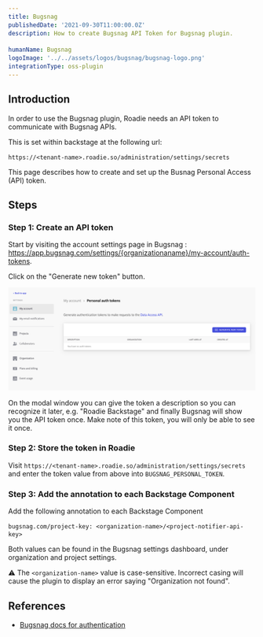 ```yaml
---
title: Bugsnag
publishedDate: '2021-09-30T11:00:00.0Z'
description: How to create Bugsnag API Token for Bugsnag plugin.

humanName: Bugsnag
logoImage: '../../assets/logos/bugsnag/bugsnag-logo.png'
integrationType: oss-plugin
---
```


## Introduction

In order to use the Bugsnag plugin, Roadie needs an API token to communicate with Bugsnag APIs.


This is set within backstage at the following url:

```text
https://<tenant-name>.roadie.so/administration/settings/secrets
```

This page describes how to create and set up the Busnag Personal Access (API) token.

## Steps

### Step 1: Create an API token

Start by visiting the account settings page in Bugsnag : https://app.bugsnag.com/settings/{organizationaname}/my-account/auth-tokens.

Click on the "Generate new token" button.

   ![Personal Tokens screen in Bugsnag with no tokens defined](./generate-api-token.png)

On the modal window you can give the token a description so you can recognize it later, e.g. "Roadie Backstage" and finally Bugsnag will show you the API token once. Make note of this token, you will only be able to see it once.

### Step 2: Store the token in Roadie

Visit `https://<tenant-name>.roadie.so/administration/settings/secrets` and enter the token value from above into `BUGSNAG_PERSONAL_TOKEN`.

### Step 3: Add the annotation to each Backstage Component

Add the following annotation to each Backstage Component

```
bugsnag.com/project-key: <organization-name>/<project-notifier-api-key>
```

Both values can be found in the Bugsnag settings dashboard, under organization and project settings.

⚠️  The `<organization-name>` value is case-sensitive. Incorrect casing will cause the plugin to display an error saying "Organization not found".



## References

- [Bugsnag docs for authentication](https://bugsnagapiv2.docs.apiary.io/#introduction/authentication)
